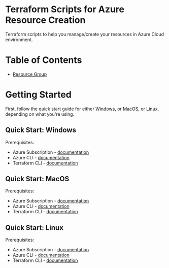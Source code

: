 # Terraform Scripts for Azure Resource Creation

Terraform scripts to help you manage/create your resources in Azure Cloud environment.


# Table of Contents
- [Resource Group](./mtc_resource_group/)

# Getting Started 

First, follow the quick start guide for either [Windows](#quick-start-windows), or [MacOS](#quick-start-mac), or [Linux](#quick-start-linux), depending on what you're using.


## Quick Start: Windows

Prerequisites:
- Azure Subscription - [documentation](https://learn.microsoft.com/en-us/azure/cloud-adoption-framework/ready/azure-best-practices/initial-subscriptions)
- Azure CLI - [documentation](https://learn.microsoft.com/en-us/cli/azure/install-azure-cli-windows?tabs=azure-cli)
- Terraform CLI - [documentation](https://learn.hashicorp.com/tutorials/terraform/install-cli)

## Quick Start: MacOS

Prerequisites:
- Azure Subscription - [documentation](https://learn.microsoft.com/en-us/azure/cloud-adoption-framework/ready/azure-best-practices/initial-subscriptions) 
- Azure CLI - [documentation](https://learn.microsoft.com/en-us/cli/azure/install-azure-cli-macos)
- Terraform CLI - [documentation](https://learn.hashicorp.com/tutorials/terraform/install-cli)


## Quick Start: Linux

Prerequisites:
- Azure Subscription - [documentation](https://learn.microsoft.com/en-us/azure/cloud-adoption-framework/ready/azure-best-practices/initial-subscriptions)
- Azure CLI - [documentation](https://learn.microsoft.com/en-us/cli/azure/install-azure-cli-linux?pivots=apt)
- Terraform CLI - [documentation](https://learn.hashicorp.com/tutorials/terraform/install-cli)